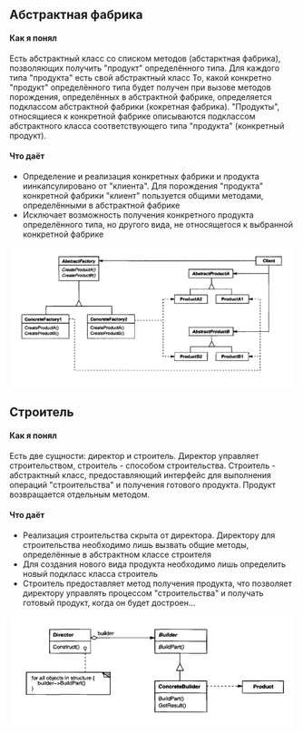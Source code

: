 ## Абстрактная фабрика

#### Как я понял

Есть абстрактный класс со списком методов (абстарктная фабрика), позволяющих получить "продукт" 
определённого типа.
Для каждого типа "продукта" есть свой абстрактный класс
То, какой конкретно "продукт" определённого типа будет получен при вызове методов порождения, 
определённых в абстрактной фабрике, определяется подклассом абстрактной фабрики 
(кокретная фабрика).
"Продукты", относящиеся к конкретной фабрике описываются подклассом абстрактного класса
соответствующего типа "продукта" (конкретный продукт).

#### Что даёт

* Определение и реализация конкретных фабрики и продукта иинкапсулировано от "клиента". Для 
порождения "продукта" конкретной фабрики "клиент" пользуется общими методами, определёнными в 
абстрактной фабрике
* Исключает возможность получения конкретного продукта определённого типа, но другого вида, не
относящегося к выбранной конкретной фабрике

![Структурная схема паттерна "Абстрактная фабрика"](/images/abstract_factory.png)


## Строитель

#### Как я понял

Есть две сущности: директор и строитель. Директор управляет строительством, строитель - способом
строительства.
Строитель - абстрактный класс, предоставляющий интерфейс для выполнения операций "строительства"
и получения готового продукта. Продукт возвращается отдельным методом.

#### Что даёт

* Реализация строительства скрыта от директора. Директору для строительства необходимо лишь вызвать
общие методы, определённые в абстрактном классе строителя
* Для создания нового вида продукта необходимо лишь определить новый подкласс класса строитель
* Строитель предоставляет метод получения продукта, что позволяет директору управлять процессом 
"строительства" и получать готовый продукт, когда он будет достроен...

![Структурная схема паттерна "Строитель"](/images/builder.png)

